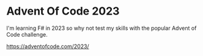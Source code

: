# Advent Of Code 2023

I'm learning F# in 2023 so why not test my skills with the popular Advent of Code challenge.

https://adventofcode.com/2023/